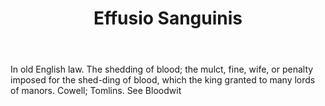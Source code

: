---
title: Effusio Sanguinis
letter: E
permalink: "/definitions/bld-effusio-sanguinis.html"
body: In old English law. The shedding of blood; the mulct, fine, wife, or penalty
  imposed for the shed-ding of blood, which the king granted to many lords of manors.
  Cowell; Tomlins. See Bloodwit
published_at: '2018-07-07'
source: Black's Law Dictionary 2nd Ed (1910)
layout: post
---